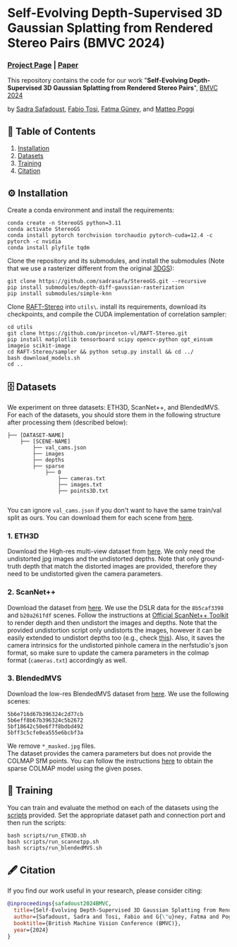 # Self-Evolving Depth-Supervised 3D Gaussian Splatting from Rendered Stereo Pairs (BMVC 2024)

### [Project Page](https://kuis-ai.github.io/StereoGS/) | [Paper](https://arxiv.org/abs/2409.07456)

This repository contains the code for our work "**Self-Evolving Depth-Supervised 3D Gaussian Splatting from Rendered Stereo Pairs**", [BMVC 2024](https://bmvc2024.org/)

by [Sadra Safadoust](https://sadrasafa.github.io/), [Fabio Tosi](https://fabiotosi92.github.io/), [Fatma Güney](https://mysite.ku.edu.tr/fguney/), and [Matteo Poggi](https://mattpoggi.github.io/)


## :bookmark_tabs: Table of Contents

1. [Installation](#gear-installation)
2. [Datasets](#file_cabinet-datasets)
3. [Training](#watermelon-training)
4. [Citation](#fountain_pen-citation)

## :gear: Installation

Create a conda environment and install the requirements:
```
conda create -n StereoGS python=3.11
conda activate StereoGS
conda install pytorch torchvision torchaudio pytorch-cuda=12.4 -c pytorch -c nvidia
conda install plyfile tqdm
```

Clone the repository and its submodules, and install the submodules (Note that we use a rasterizer different from the original [3DGS](https://github.com/graphdeco-inria/gaussian-splatting)\):
```
git clone https://github.com/sadrasafa/StereoGS.git --recursive
pip install submodules/depth-diff-gaussian-rasterization
pip install submodules/simple-knn
```

Clone [RAFT-Stereo](https://github.com/princeton-vl/RAFT-Stereo) into `utils\`. install its requirements, download its checkpoints, and compile the CUDA implementation of correlation sampler:
```
cd utils
git clone https://github.com/princeton-vl/RAFT-Stereo.git
pip install matplotlib tensorboard scipy opencv-python opt_einsum imageio scikit-image
cd RAFT-Stereo/sampler && python setup.py install && cd ../
bash download_models.sh
cd ..
```


## :file_cabinet: Datasets
We experiment on three datasets: ETH3D, ScanNet++, and BlendedMVS. For each of the datasets, you should store them in the following structure after processing them (described below):

```
├── [DATASET-NAME]
    ├── [SCENE-NAME]
        ├── val_cams.json
        ├── images
        ├── depths
        ├── sparse
            ├── 0
                ├── cameras.txt
                ├── images.txt
                ├── points3D.txt
        
```            
You can ignore `val_cams.json` if you don't want to have the same train/val split as ours. You can download them for each scene from [here](https://drive.google.com/drive/folders/1hunI7RbfeunUGR6PWdhJPPpPitjeWoBk?usp=sharing).

### 1. ETH3D

Download the High-res multi-view dataset from [here](https://www.eth3d.net/datasets).
We only need the undistorted jpg images and the undistorted depths. Note that only ground-truth depth that match the distorted images are provided, therefore they need to be undistorted given the camera parameters.

### 2. ScanNet++

Download the dataset from [here](https://kaldir.vc.in.tum.de/scannetpp/). We use the DSLR data for the `8b5caf3398` and `b20a261fdf` scenes. Follow the instructions at [Official ScanNet++ Toolkit](https://github.com/scannetpp/scannetpp) to render depth and then undistort the images and depths. Note that the provided undistortion script only undistorts the images, however it can be easily extended to undistort depths too (e.g., check [this](https://github.com/scannetpp/scannetpp/issues/65#issuecomment-1939346286)). Also, it saves the camera intrinsics for the undistorted pinhole camera in the nerfstudio's json format, so make sure to update the camera parameters in the colmap format (`cameras.txt`) accordingly as well.

### 3. BlendedMVS

Download the low-res BlendedMVS dataset from [here](https://github.com/YoYo000/BlendedMVS). We use the following scenes:
```
5b6e716d67b396324c2d77cb
5b6eff8b67b396324c5b2672
5bf18642c50e6f7f8bdbd492
5bff3c5cfe0ea555e6bcbf3a
```
We remove `*_masked.jpg` files.\
The dataset provides the camera parameters but does not provide the COLMAP SfM points. You can follow the instructions [here](https://colmap.github.io/faq.html#reconstruct-sparse-dense-model-from-known-camera-poses) to obtain the sparse COLMAP model using the given poses.

## :watermelon: Training

You can train and evaluate the method on each of the datasets using the [scripts](scripts) provided.
Set the appropriate dataset path and connection port and then run the scripts:

```
bash scripts/run_ETH3D.sh
bash scripts/run_scannetpp.sh
bash scripts/run_blendedMVS.sh
```

## :fountain_pen: Citation

If you find our work useful in your research, please consider citing:

```bibtex
@inproceedings{safadoust2024BMVC,
  title={Self-Evolving Depth-Supervised 3D Gaussian Splatting from Rendered Stereo Pairs},
  author={Safadoust, Sadra and Tosi, Fabio and G{\"u}ney, Fatma and Poggi, Matteo},
  booktitle={British Machine Vision Conference (BMVC)},
  year={2024}
}
```
